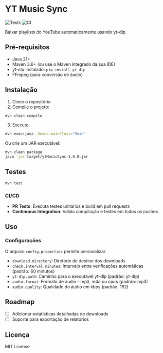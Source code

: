 # YT Music Sync

![Tests](https://github.com/bruno1pb13/ytMusicSync/actions/workflows/pr-tests.yml/badge.svg)
![CI](https://github.com/bruno1pb13/ytMusicSync/actions/workflows/ci.yml/badge.svg)

Baixar playlists do YouTube automaticamente usando yt-dlp.

## Pré-requisitos

- Java 21+
- Maven 3.6+ (ou use o Maven integrado da sua IDE)
- yt-dlp instalado: `pip install yt-dlp`
- FFmpeg (para conversão de áudio)

## Instalação

1. Clone o repositório
2. Compile o projeto:
```bash
mvn clean compile
```

3. Execute:
```bash
mvn exec:java -Dexec.mainClass="Main"
```

Ou crie um JAR executável:
```bash
mvn clean package
java -jar target/ytMusicSync-1.0.0.jar
```

## Testes

```bash
mvn test
```

### CI/CD

- **PR Tests**: Executa testes unitários e build em pull requests
- **Continuous Integration**: Valida compilação e testes em todos os pushes

## Uso

### Configurações

O arquivo `config.properties` permite personalizar:

- `download.directory`: Diretório de destino dos downloads
- `check.interval.minutes`: Intervalo entre verificações automáticas (padrão: 60 minutos)
- `yt-dlp.path`: Caminho para o executável yt-dlp (padrão: yt-dlp)
- `audio.format`: Formato de áudio - mp3, m4a ou opus (padrão: mp3)
- `audio.quality`: Qualidade do áudio em kbps (padrão: 192)

## Roadmap

- [ ] Adicionar estatísticas detalhadas de downloads
- [ ] Suporte para exportação de relatórios

## Licença

MIT License
